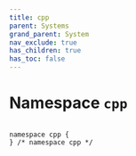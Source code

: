 ```yaml
---
title: cpp
parent: Systems
grand_parent: System
nav_exclude: true
has_children: true
has_toc: false
---
```


# Namespace `cpp`

<code class="doxybook">
<span>namespace cpp {</span>
<span>} /* namespace cpp */</span>
</code>

